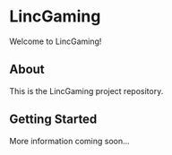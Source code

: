 # LincGaming

Welcome to LincGaming!

## About
This is the LincGaming project repository.

## Getting Started
More information coming soon...
